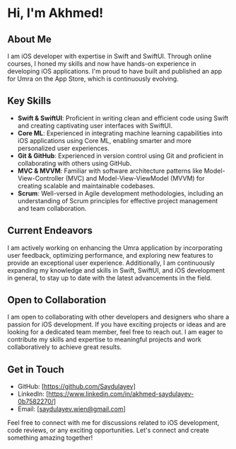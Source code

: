 # Hi, I'm Akhmed!

## About Me
I am iOS developer with expertise in Swift and SwiftUI. Through online courses, I honed my skills and now have hands-on experience in developing iOS applications. I'm proud to have built and published an app for Umra on the App Store, which is continuously evolving.

## Key Skills
- **Swift & SwiftUI**: Proficient in writing clean and efficient code using Swift and creating captivating user interfaces with SwiftUI.
- **Core ML**: Experienced in integrating machine learning capabilities into iOS applications using Core ML, enabling smarter and more personalized user experiences.
- **Git & GitHub**: Experienced in version control using Git and proficient in collaborating with others using GitHub.
- **MVC & MVVM**: Familiar with software architecture patterns like Model-View-Controller (MVC) and Model-View-ViewModel (MVVM) for creating scalable and maintainable codebases.
- **Scrum**: Well-versed in Agile development methodologies, including an understanding of Scrum principles for effective project management and team collaboration.

## Current Endeavors
I am actively working on enhancing the Umra application by incorporating user feedback, optimizing performance, and exploring new features to provide an exceptional user experience. Additionally, I am continuously expanding my knowledge and skills in Swift, SwiftUI, and iOS development in general, to stay up to date with the latest advancements in the field.

## Open to Collaboration
I am open to collaborating with other developers and designers who share a passion for iOS development. If you have exciting projects or ideas and are looking for a dedicated team member, feel free to reach out. I am eager to contribute my skills and expertise to meaningful projects and work collaboratively to achieve great results.

## Get in Touch
- GitHub: [https://github.com/Saydulayev]
- LinkedIn: [https://www.linkedin.com/in/akhmed-saydulayev-0b7582270/]
- Email: [saydulayev.wien@gmail.com]

Feel free to connect with me for discussions related to iOS development, code reviews, or any exciting opportunities. Let's connect and create something amazing together!
